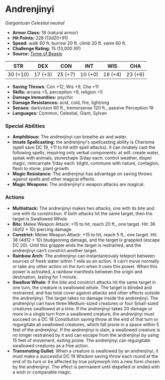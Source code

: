 # Andrenjinyi

*Gargantuan* *Celestial* *neutral*

- **Armor Class:** 18 (natural armor)
- **Hit Points:** 228 (13d20+91)
- **Speed:** walk 60 ft. burrow 20 ft. climb 20 ft. swim 60 ft.
- **Challenge Rating:** 15 (13,000 XP)
- **Source:** [Tome of Beasts](https://koboldpress.com/kpstore/product/tome-of-beasts-for-5th-edition-print/)

| STR | DEX | CON | INT | WIS | CHA |
| --- | --- | --- | --- | --- | --- |
| 30 (+10) | 17 (+3) | 25 (+7) | 10 (+0) | 18 (+4) | 23 (+6) |

- **Saving Throws**: Con +12, Wis +9, Cha +11
- **Skills:** arcana +5, perception +9, religion +5
- **Damage Immunities:** psychic
- **Damage Resistances:** acid, cold, fire, lightning
- **Senses:** darkvision 60 ft., tremorsense 120 ft., passive Perception 19
- **Languages:** Common, Celestial, Giant, Sylvan
### Special Abilities
- **Amphibious:** The andrenjinyi can breathe air and water.
- **Innate Spellcasting:** the andrenjinyi's spellcasting ability is Charisma (spell save DC 19, +11 to hit with spell attacks). It can innately cast the following spells, requiring only verbal components:  at will: create water, speak with animals, stoneshape  3/day each: control weather, dispel magic, reincarnate  1/day each: blight, commune with nature, contagion, flesh to stone, plant growth
- **Magic Resistance:** The andrenjinyi has advantage on saving throws against spells and other magical effects.
- **Magic Weapons:** The andrenjinyi's weapon attacks are magical.
### Actions
- **Multiattack:** The andrenjinyi makes two attacks, one with its bite and one with its constriction. If both attacks hit the same target, then the target is Swallowed Whole.
- **Bite:** Melee Weapon Attack: +15 to hit, reach 20 ft., one target. Hit: 36 (4d12 + 10) piercing damage.
- **Constrict:** Melee Weapon Attack: +15 to hit, reach 5 ft., one target. Hit: 36 (4d12 + 10) bludgeoning damage, and the target is grappled (escape DC 20). Until this grapple ends the target is restrained, and the andrenjinyi can't constrict another target.
- **Rainbow Arch:** The andrenjinyi can instantaneously teleport between sources of fresh water within 1 mile as an action. It can't move normally or take any other action on the turn when it uses this power. When this power is activated, a rainbow manifests between the origin and destination, lasting for 1 minute.
- **Swallow Whole:** If the bite and constrict attacks hit the same target in one turn, the creature is swallowed whole. The target is blinded and restrained, and has total cover against attacks and other effects outside the andrenjinyi. The target takes no damage inside the andrenjinyi. The andrenjinyi can have three Medium-sized creatures or four Small-sized creatures swallowed at a time. If the andrenjinyi takes 20 damage or more in a single turn from a swallowed creature, the andrenjinyi must succeed on a DC 18 Constitution saving throw at the end of that turn or regurgitate all swallowed creatures, which fall prone in a space within 5 feet of the andrenjinyi. If the andrenjinyi is slain, a swallowed creature is no longer restrained by it and can escape from the andrenjinyi by using 15 feet of movement, exiting prone. The andrenjinyi can regurgitate swallowed creatures as a free action.
- **Transmuting Gullet:** When a creature is swallowed by an andrenjinyi, it must make a successful DC 19 Wisdom saving throw each round at the end of its turn or be affected by true polymorph into a new form chosen by the andrenjinyi. The effect is permanent until dispelled or ended with a wish or comparable magic.
